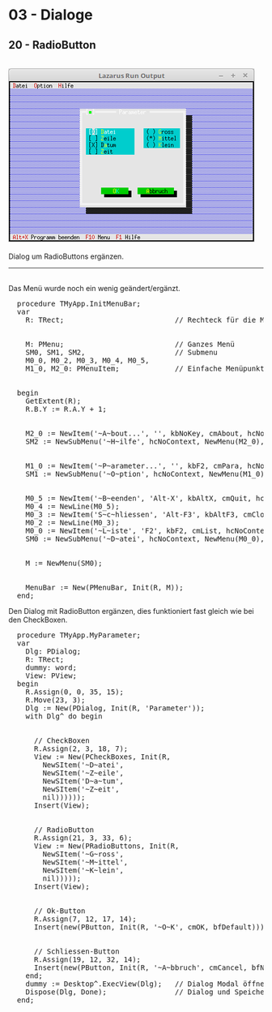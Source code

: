 # 03 - Dialoge
## 20 - RadioButton
<br>
<img src="image.png" alt="Selfhtml"><br><br>
Dialog um RadioButtons ergänzen.<br>
<hr><br>
Das Menü wurde noch ein wenig geändert/ergänzt.<br>
<pre><code=pascal>  procedure TMyApp.InitMenuBar;
  var
    R: TRect;                          // Rechteck für die Menüzeilen-Position.
<br>
    M: PMenu;                          // Ganzes Menü
    SM0, SM1, SM2,                     // Submenu
    M0_0, M0_2, M0_3, M0_4, M0_5,
    M1_0, M2_0: PMenuItem;             // Einfache Menüpunkte
<br>
  begin
    GetExtent(R);
    R.B.Y := R.A.Y + 1;</font>
<br>
    M2_0 := NewItem('~A~bout...', '', kbNoKey, cmAbout, hcNoContext, nil);</font>
    SM2 := NewSubMenu('~H~ilfe', hcNoContext, NewMenu(M2_0), nil);</font>
<br>
    M1_0 := NewItem('~P~arameter...', '', kbF2, cmPara, hcNoContext, nil);</font>
    SM1 := NewSubMenu('~O~ption', hcNoContext, NewMenu(M1_0), SM2);</font>
<br>
    M0_5 := NewItem('~B~eenden', 'Alt-X', kbAltX, cmQuit, hcNoContext, nil);</font>
    M0_4 := NewLine(M0_5);
    M0_3 := NewItem('S~c~hliessen', 'Alt-F3', kbAltF3, cmClose, hcNoContext, M0_4);
    M0_2 := NewLine(M0_3);
    M0_0 := NewItem('~L~iste', 'F2', kbF2, cmList, hcNoContext, M0_2);</font>
    SM0 := NewSubMenu('~D~atei', hcNoContext, NewMenu(M0_0), SM1);</font>
<br>
    M := NewMenu(SM0);
<br>
    MenuBar := New(PMenuBar, Init(R, M));
  end;</code></pre>
Den Dialog mit RadioButton ergänzen, dies funktioniert fast gleich wie bei den CheckBoxen.<br>
<pre><code=pascal>  procedure TMyApp.MyParameter;
  var
    Dlg: PDialog;
    R: TRect;
    dummy: word;
    View: PView;
  begin
    R.Assign(0, 0, 35, 15);</font>
    R.Move(23, 3);</font>
    Dlg := New(PDialog, Init(R, 'Parameter'));</font>
    with Dlg^ do begin
<br>
      // CheckBoxen
      R.Assign(2, 3, 18, 7);</font>
      View := New(PCheckBoxes, Init(R,
        NewSItem('~D~atei',</font>
        NewSItem('~Z~eile',</font>
        NewSItem('D~a~tum',</font>
        NewSItem('~Z~eit',</font>
        nil))))));
      Insert(View);
<br>
      // RadioButton
      R.Assign(21, 3, 33, 6);</font>
      View := New(PRadioButtons, Init(R,
        NewSItem('~G~ross',</font>
        NewSItem('~M~ittel',</font>
        NewSItem('~K~lein',</font>
        nil)))));
      Insert(View);
<br>
      // Ok-Button
      R.Assign(7, 12, 17, 14);</font>
      Insert(new(PButton, Init(R, '~O~K', cmOK, bfDefault)));</font>
<br>
      // Schliessen-Button
      R.Assign(19, 12, 32, 14);</font>
      Insert(new(PButton, Init(R, '~A~bbruch', cmCancel, bfNormal)));</font>
    end;
    dummy := Desktop^.ExecView(Dlg);   // Dialog Modal öffnen.
    Dispose(Dlg, Done);                // Dialog und Speicher frei geben.
  end;</code></pre>
<br>
